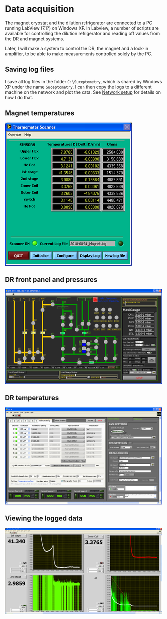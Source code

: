 # Data acquisition

The magnet cryostat and the dilution refrigerator are connected to a PC running LabView (7.1?) on Windows XP.
In Labview, a number of scripts are available for controlling the dilution refrigerator and reading off values from the DR and magnet systems.

Later, I will make a system to control the DR, the magnet and a lock-in amplifier, to be able to make measurements controlled solely by the PC.

## Saving log files

I save all log files in the folder ```C:\Suceptometry```, which is shared by Windows XP under the name ```Suceptometry```.
I can then copy the logs to a different machine on the network and plot the data.
See [Network setup](NetworkSetup.md) for details on how I do that.

## Magnet temperatures

![The LabView program that reads the temperatures different places in the magnet assembly and writes them to a log file](Figures/ThermometerScanner.png)

## DR front panel and pressures

![The LabView program that emulates the front panel on the dilution fridge](Figures/LeidenPanel.png)

## DR temperatures

![The LabView program that reads the temperatures in the dilution fridge and writes them to a log file](Figures/TC.png)

## Viewing the logged data

![The LabView program that plots the different logs](Figures/DisplayAllLogs.png)